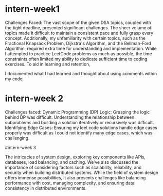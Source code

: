 # intern-week1
Challenges Faced:
The vast scope of the given DSA topics, coupled with the tight deadline, presented significant challenges. The sheer volume of topics made it difficult to maintain a consistent pace and fully grasp every concept. Additionally, my unfamiliarity with certain topics, such as the Fractional Knapsack Problem, Dijkstra's Algorithm, and the Bellman-Ford Algorithm, required extra time for understanding and implementation. While I attempted to practice LeetCode problems as much as possible, the time constraints often limited my ability to dedicate sufficient time to coding exercises. To aid in learning and retention, 

I documented what I had learned and thought about using comments within my code.

# intern-week 2

Challenges faced:
Dynamic Programming (DP) Logic: Grasping the logic behind DP was difficult. Understanding the relationship between subproblems and building a solution iteratively or recursively was difficult.
Identifying Edge Cases: Ensuring my leet code solutions handle edge cases properly was difficult as I could not identify many edge cases, which was challenging.

#intern-week 3

The intricacies of system design, exploring key components like APIs, databases, load balancing, and caching. We've also discussed the importance of considering factors such as scalability, reliability, and security when building distributed systems. While the field of system design offers immense possibilities, it also presents challenges like balancing performance with cost, managing complexity, and ensuring data consistency in distributed environments.
